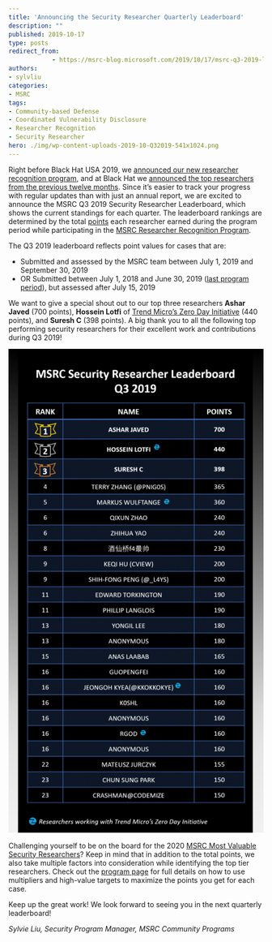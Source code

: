 ```yaml
---
title: 'Announcing the Security Researcher Quarterly Leaderboard'
description: ""
published: 2019-10-17
type: posts
redirect_from:
            - https://msrc-blog.microsoft.com/2019/10/17/msrc-q3-2019-leaderboard/
authors:
- sylvliu
categories:
- MSRC
tags:
- Community-based Defense
- Coordinated Vulnerability Disclosure
- Researcher Recognition
- Security Researcher
hero: ./img/wp-content-uploads-2019-10-Q32019-541x1024.png
---
```

<!-- wp:paragraph -->

Right before Black Hat USA 2019, we [announced our new researcher recognition program](https://msrc-blog.microsoft.com/2019/07/30/recognizing-security-researchers-in-2019/), and at Black Hat we [announced the top researchers from the previous twelve months](https://msrc-blog.microsoft.com/2019/08/07/announcing-2019-msrc-most-valuable-security-researchers/). Since it’s easier to track your progress with regular updates than with just an annual report, we are excited to announce the MSRC Q3 2019 Security Researcher Leaderboard, which shows the current standings for each quarter. The leaderboard rankings are determined by the total [points](https://www.microsoft.com/en-us/msrc/researcher-recognition-program) each researcher earned during the program period while participating in the [MSRC Researcher Recognition Program](https://www.microsoft.com/en-us/msrc/researcher-recognition-program).

<!-- /wp:paragraph -->

<!-- wp:paragraph -->

The Q3 2019 leaderboard reflects point values for cases that are:

<!-- /wp:paragraph -->

<!-- wp:list -->

- Submitted and assessed by the MSRC team between July 1, 2019 and September 30, 2019
- OR Submitted between July 1, 2018 and June 30, 2019 ([last program period](https://msrc-blog.microsoft.com/2019/07/30/recognizing-security-researchers-in-2019/)), but assessed after July 15, 2019

<!-- /wp:list -->

<!-- wp:paragraph -->

We want to give a special shout out to our top three researchers **Ashar Javed** (700 points), **Hossein Lotfi** of [Trend Micro’s Zero Day Initiative](https://www.zerodayinitiative.com/) (440 points), and **Suresh C** (398 points). A big thank you to all the following top performing security researchers for their excellent work and contributions during Q3 2019!

<!-- /wp:paragraph -->

<!-- wp:image {"id":11290} -->

![](./img/wp-content-uploads-2019-10-Q32019-541x1024.png)

<!-- /wp:image -->

<!-- wp:paragraph -->

Challenging yourself to be on the board for the 2020 [MSRC Most Valuable Security Researchers](https://msrc-blog.microsoft.com/2019/08/07/announcing-2019-msrc-most-valuable-security-researchers/)? Keep in mind that in addition to the total points, we also take multiple factors into consideration while identifying the top tier researchers. Check out the [program page](https://www.microsoft.com/en-us/msrc/researcher-recognition-program) for full details on how to use multipliers and high-value targets to maximize the points you get for each case.

<!-- /wp:paragraph -->

<!-- wp:paragraph -->

Keep up the great work! We look forward to seeing you in the next quarterly leaderboard!

<!-- /wp:paragraph -->

<!-- wp:paragraph -->

_Sylvie Liu, Security Program Manager, MSRC Community Programs_

<!-- /wp:paragraph -->
